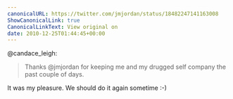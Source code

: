 ```yaml
---
canonicalURL: https://twitter.com/jmjordan/status/18482247141163008
ShowCanonicalLink: true
CanonicalLinkText: View original on
date: 2010-12-25T01:44:45+00:00
---
```

@candace_leigh:

> Thanks @jmjordan for keeping me and my drugged self company the past couple of days.

It was my pleasure. We should do it again sometime :-)